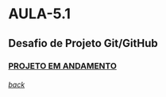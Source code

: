 # AULA-5.1

## Desafio de Projeto Git/GitHub

### [PROJETO EM ANDAMENTO](https://github.com/Magnoamaury/AULA-5.1/edit/main/README.md)


###### [back](https://github.com/Magnoamaury/AULA-5.1/blob/main/README.md)
